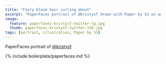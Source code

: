 ```yaml
---
title: "Fiery blond hair curling about"
excerpt: "PaperFaces portrait of @kristysf drawn with Paper by 53 on an iPad."
image: 
  feature: paperfaces-kristysf-twitter-lg.jpg
  thumb: paperfaces-kristysf-twitter-150.jpg
tags: [portrait, illustration, Paper by 53]
---
```


PaperFaces portrait of [@kristysf](http://twitter.com/kristysf).

{% include boilerplate/paperfaces.md %}